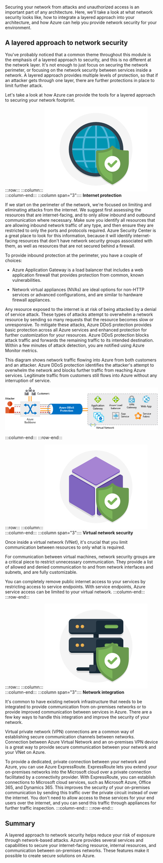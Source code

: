 Securing your network from attacks and unauthorized access is an important part of any architecture. Here, we'll take a look at what network security looks like, how to integrate a layered approach into your architecture, and how Azure can help you provide network security for your environment.

## A layered approach to network security

You've probably noticed that a common theme throughout this module is the emphasis of a layered approach to security, and this is no different at the network layer. It's not enough to just focus on securing the network perimeter, or focusing on the network security between services inside a network. A layered approach provides multiple levels of protection, so that if an attacker gets through one layer, there are further protections in place to limit further attack.

Let's take a look at how Azure can provide the tools for a layered approach to securing your network footprint.

:::row:::
  :::column:::
    ![Image representing a secure internet](../media/5-internet-protection.png)
  :::column-end:::
	:::column span="3"::::
**Internet protection**

If we start on the perimeter of the network, we're focused on limiting and eliminating attacks from the internet. We suggest first assessing the resources that are internet-facing, and to only allow inbound and outbound communication where necessary. Make sure you identify all resources that are allowing inbound network traffic of any type, and then ensure they are restricted to only the ports and protocols required. Azure Security Center is a great place to look for this information, because it will identify internet-facing resources that don't have network security groups associated with them, as well as resources that are not secured behind a firewall.

To provide inbound protection at the perimeter, you have a couple of choices:

* Azure Application Gateway is a load balancer that includes a web application firewall that provides protection from common, known vulnerabilities.

* Network virtual appliances (NVAs) are ideal options for non-HTTP services or advanced configurations, and are similar to hardware firewall appliances.

Any resource exposed to the internet is at risk of being attacked by a denial of service attack. These types of attacks attempt to overwhelm a network resource by sending so many requests that the resource becomes slow or unresponsive. To mitigate these attacks, Azure DDoS protection provides basic protection across all Azure services and enhanced protection for further customization for your resources. Azure DDoS protection blocks attack traffic and forwards the remaining traffic to its intended destination. Within a few minutes of attack detection, you are notified using Azure Monitor metrics.

This diagram shows network traffic flowing into Azure from both customers and an attacker. Azure DDoS protection identifies the attacker's attempt to overwhelm the network and blocks further traffic from reaching Azure services. Legitimate traffic from customers still flows into Azure without any interruption of service.

![An illustration showing Azure DDoS protection installed between virtual network and external user requests. The Azure DDoS protection blocks malicious traffic attack but forwards the legitimate traffic to the intended destination.](../media/ddos.png)

 :::column-end:::
:::row-end:::

:::row:::
  :::column:::
    ![Image representing a secure virtual network](../media/5-vnet-security.png)
  :::column-end:::
	:::column span="3"::::
**Virtual network security**

Once inside a virtual network (VNet), it's crucial that you limit communication between resources to only what is required.

For communication between virtual machines, network security groups are a critical piece to restrict unnecessary communication. They provide a list of allowed and denied communication to and from network interfaces and subnets, and are fully customizable.

You can completely remove public internet access to your services by restricting access to service endpoints. With service endpoints, Azure service access can be limited to your virtual network.
 :::column-end:::
:::row-end:::

:::row:::
  :::column:::
    ![Image representing a secure network](../media/5-network-integration.png)
  :::column-end:::
	:::column span="3"::::
**Network integration**

It's common to have existing network infrastructure that needs to be integrated to provide communication from on-premises networks or to provide improved communication between services in Azure. There are a few key ways to handle this integration and improve the security of your network.

Virtual private network (VPN) connections are a common way of establishing secure communication channels between networks. Connection between Azure Virtual Network and an on-premises VPN device is a great way to provide secure communication between your network and your VNet on Azure.

To provide a dedicated, private connection between your network and Azure, you can use Azure ExpressRoute. ExpressRoute lets you extend your on-premises networks into the Microsoft cloud over a private connection facilitated by a connectivity provider. With ExpressRoute, you can establish connections to Microsoft cloud services, such as Microsoft Azure, Office 365, and Dynamics 365. This improves the security of your on-premises communication by sending this traffic over the private circuit instead of over the internet. You don't need to allow access to these services for your end users over the internet, and you can send this traffic through appliances for further traffic inspection.
 :::column-end:::
:::row-end:::

## Summary

A layered approach to network security helps reduce your risk of exposure through network-based attacks. Azure provides several services and capabilities to secure your internet-facing resource, internal resources, and communication between on-premises networks. These features make it possible to create secure solutions on Azure.